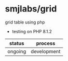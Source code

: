 # smjlabs/grid
grid table using php

* testing on PHP 8.1.2


| status | process |
|---|---|
| ongoing | development|